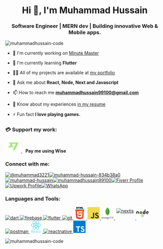 <h1  align="center">Hi 👋, I'm Muhammad Hussain</h1>

  

<h3  align="center">Software Engineer | MERN dev | Building innovative Web & Mobile apps.</h3>

  

<p  align="left"> <img  src="https://komarev.com/ghpvc/?username=muhammadhussain-code&label=Profile%20views&color=0e75b6&style=flat"  alt="muhammadhussain-code" /> </p>

- 🔭 I'm currently working on [Minute Master](https://minute-master.com/)

  

- 🌱 I'm currently learning **Flutter**

  

- 👨‍💻 All of my projects are available at [my portfolio](https://m-hussain-portfolio.web.app/)

  

- 💬 Ask me about **React, Node, Next and Javascript**

  

- 📫 How to reach me **muhammadhussain99100@gmail.com**

  

- 📄 Know about my experiences [in my resume](https://drive.google.com/file/d/1ZQZqszxzfP2YYsB7yv8P9s_Uo5ecp-9Z/view?usp=sharing)

  

- ⚡ Fun fact **I love playing games.**

  

<h3 align="left">💳 Support my work:</h3>

<p align="left">
<a href="https://wise.com/pay/me/muhammadh4357" target="blank">
<img src="./wise.png" alt="Pay with Wise" height="30" width="40" style="background: white; padding: 5px; border-radius: 5px;"/>
</a>
<span style="margin-left: 10px; font-weight: bold;">Pay me using Wise</span>
</p>

<!-- <p><img align="center" src="https://github-readme-streak-stats.herokuapp.com/?user=muhammadhussain-code&theme=monokai" alt="muhammadhussain-code" /></p> -->

<h3  align="left">Connect with me:</h3>

<p  align="left">
<a  href="https://twitter.com/muhammad3221"  target="blank"><img  src="https://raw.githubusercontent.com/rahuldkjain/github-profile-readme-generator/master/src/images/icons/Social/twitter.svg"  alt="@muhammad3221"  height="30"  width="40"/></a><a  href="https://linkedin.com/in/muhammad-hussain-834b38a0"  target="blank"><img  src="https://raw.githubusercontent.com/rahuldkjain/github-profile-readme-generator/master/src/images/icons/Social/linked-in-alt.svg"  alt="muhammad-hussain-834b38a0"  height="30"  width="40" /></a><a  href="https://stackoverflow.com/users/13398363/muhammad-hussain"  target="blank"><img  src="https://raw.githubusercontent.com/rahuldkjain/github-profile-readme-generator/master/src/images/icons/Social/stack-overflow.svg"  alt="muhammad-hussain"  height="30"  width="40" /></a><a  href="https://www.instagram.com/muhammadhussain99100/"  target="blank"><img  src="https://raw.githubusercontent.com/rahuldkjain/github-profile-readme-generator/master/src/images/icons/Social/instagram.svg"  alt="muhammadhussain99100"  height="30"  width="40" /></a><a href="https://www.fiverr.com/hussain_code?public_mode=true" target="blank"><img src="https://cdn.worldvectorlogo.com/logos/fiverr-1.svg" alt="Fiverr Profile" height="30" width="40" /></a><a href="https://www.upwork.com/freelancers/~01a67db2f46b0d7806?viewMode=1" target="blank"><img src="https://cdn.worldvectorlogo.com/logos/upwork-1.svg" alt="Upwork Profile" height="30" width="40" /></a><a href="http://wa.me/+923423589874" target="blank"><img src="https://raw.githubusercontent.com/rahuldkjain/github-profile-readme-generator/master/src/images/icons/Social/whatsapp.svg" alt="WhatsApp" height="30" width="40" /></a>
</p>

<h3 align="left">Languages and Tools:</h3>

<p align="left"> <a href="https://dart.dev" target="_blank" rel="noreferrer"> <img src="https://www.vectorlogo.zone/logos/dartlang/dartlang-icon.svg" alt="dart" width="40" height="40"/> </a> <a href="https://firebase.google.com/" target="_blank" rel="noreferrer"> <img src="https://www.vectorlogo.zone/logos/firebase/firebase-icon.svg" alt="firebase" width="40" height="40"/> </a> <a href="https://flutter.dev" target="_blank" rel="noreferrer"> <img src="https://www.vectorlogo.zone/logos/flutterio/flutterio-icon.svg" alt="flutter" width="40" height="40"/> </a> <a href="https://git-scm.com/" target="_blank" rel="noreferrer"> <img src="https://www.vectorlogo.zone/logos/git-scm/git-scm-icon.svg" alt="git" width="40" height="40"/> </a> <a href="https://www.w3.org/html/" target="_blank" rel="noreferrer"> <img src="https://raw.githubusercontent.com/devicons/devicon/master/icons/html5/html5-original-wordmark.svg" alt="html5" width="40" height="40"/> </a> <a href="https://developer.mozilla.org/en-US/docs/Web/JavaScript" target="_blank" rel="noreferrer"> <img src="https://raw.githubusercontent.com/devicons/devicon/master/icons/javascript/javascript-original.svg" alt="javascript" width="40" height="40"/> </a> <a href="https://www.mongodb.com/" target="_blank" rel="noreferrer"> <img src="https://raw.githubusercontent.com/devicons/devicon/master/icons/mongodb/mongodb-original-wordmark.svg" alt="mongodb" width="40" height="40"/> </a> <a href="https://nextjs.org/" target="_blank" rel="noreferrer"> <img src="https://cdn.worldvectorlogo.com/logos/nextjs-2.svg" alt="nextjs" height="40" style="vertical-align:top; margin:4px" title="Nextjs"/> </a> <a href="https://nodejs.org" target="_blank" rel="noreferrer"> <img src="https://raw.githubusercontent.com/devicons/devicon/master/icons/nodejs/nodejs-original-wordmark.svg" alt="nodejs" width="40" height="40"/> </a> <a href="https://postman.com" target="_blank" rel="noreferrer"> <img src="https://www.vectorlogo.zone/logos/getpostman/getpostman-icon.svg" alt="postman" width="40" height="40"/> </a> <a href="https://reactjs.org/" target="_blank" rel="noreferrer"> <img src="https://raw.githubusercontent.com/devicons/devicon/master/icons/react/react-original-wordmark.svg" alt="react" width="40" height="40"/> </a> <a href="https://reactnative.dev/" target="_blank" rel="noreferrer"> <img src="https://reactnative.dev/img/header_logo.svg" alt="reactnative" width="40" height="40"/> </a> <a href="https://www.typescriptlang.org/" target="_blank" rel="noreferrer"> <img src="https://raw.githubusercontent.com/devicons/devicon/master/icons/typescript/typescript-original.svg" alt="typescript" width="40" height="40"/> </a> </p>

<p><img  align="left"  src="https://github-readme-stats.vercel.app/api/top-langs?username=muhammadhussain-code&show_icons=true&locale=en&layout=compact&theme=monokai" alt="muhammadhussain-code" /></p>
